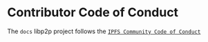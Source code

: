 # Contributor Code of Conduct

The `docs` libp2p project follows the [`IPFS Community Code of Conduct`](https://github.com/ipfs/community/blob/master/code-of-conduct.md)